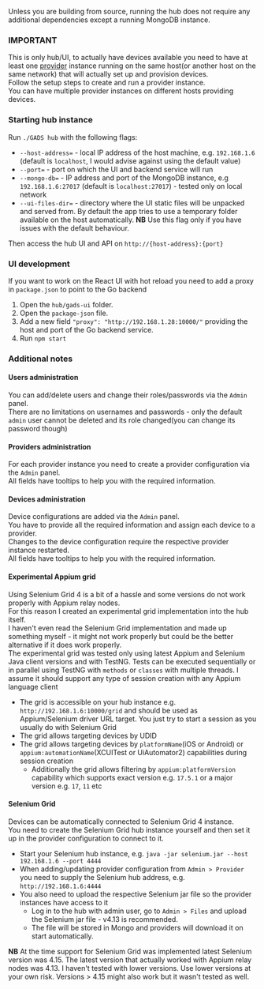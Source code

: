 
Unless you are building from source, running the hub does not require any additional dependencies except a running MongoDB instance.

### IMPORTANT
This is only hub/UI, to actually have devices available you need to have at least one [provider](./provider.md) instance running on the same host(or another host on the same network) that will actually set up and provision devices.   
Follow the setup steps to create and run a provider instance.  
You can have multiple provider instances on different hosts providing devices.  

### Starting hub instance
Run `./GADS hub` with the following flags:
- `--host-address=` - local IP address of the host machine, e.g. `192.168.1.6` (default is `localhost`, I would advise against using the default value)  
- `--port=` - port on which the UI and backend service will run  
- `--mongo-db=` - IP address and port of the MongoDB instance, e.g `192.168.1.6:27017` (default is `localhost:27017`) - tested only on local network
- `--ui-files-dir=` - directory where the UI static files will be unpacked and served from. By default the app tries to use a temporary folder available on the host automatically. **NB** Use this flag only if you have issues with the default behaviour.

Then access the hub UI and API on `http://{host-address}:{port}`

### UI development
If you want to work on the React UI with hot reload you need to add a proxy in `package.json` to point to the Go backend
1. Open the `hub/gads-ui` folder.
2. Open the `package-json` file.
3. Add a new field `"proxy": "http://192.168.1.28:10000/"` providing the host and port of the Go backend service.
4. Run `npm start`

### Additional notes
#### Users administration
You can add/delete users and change their roles/passwords via the `Admin` panel.  
There are no limitations on usernames and passwords - only the default `admin` user cannot be deleted and its role changed(you can change its password though)

#### Providers administration
For each provider instance you need to create a provider configuration via the `Admin` panel.  
All fields have tooltips to help you with the required information.

#### Devices administration
Device configurations are added via the `Admin` panel.  
You have to provide all the required information and assign each device to a provider.  
Changes to the device configuration require the respective provider instance restarted.  
All fields have tooltips to help you with the required information.

#### Experimental Appium grid
Using Selenium Grid 4 is a bit of a hassle and some versions do not work properly with Appium relay nodes.  
For this reason I created an experimental grid implementation into the hub itself.  
I haven't even read the Selenium Grid implementation and made up something myself - it might not work properly but could be the better alternative if it does work properly.  
The experimental grid was tested only using latest Appium and Selenium Java client versions and with TestNG. Tests can be executed sequentially or in parallel using TestNG with `methods` or `classes` with multiple threads. I assume it should support any type of session creation with any Appium language client  

* The grid is accessible on your hub instance e.g. `http://192.168.1.6:10000/grid` and should be used as Appium/Selenium driver URL target. You just try to start a session as you usually do with Selenium Grid
* The grid allows targeting devices by UDID
* The grid allows targeting devices by `platformName`(iOS or Android) or `appium:automationName`(XCUITest or UiAutomator2) capabilities during session creation
  * Additionally the grid allows filtering by `appium:platformVersion` capability which supports exact version e.g. `17.5.1` or a major version e.g. `17`, `11` etc

#### Selenium Grid
Devices can be automatically connected to Selenium Grid 4 instance.  
You need to create the Selenium Grid hub instance yourself and then set it up in the provider configuration to connect to it.  
* Start your Selenium hub instance, e.g. `java -jar selenium.jar --host 192.168.1.6 --port 4444`
* When adding/updating provider configuration from `Admin > Provider` you need to supply the Selenium hub address, e.g. `http://192.168.1.6:4444`
* You also need to upload the respective Selenium jar file so the provider instances have access to it
  * Log in to the hub with admin user, go to `Admin > Files` and upload the Selenium jar file - v4.13 is recommended.  
  * The file will be stored in Mongo and providers will download it on start automatically.

**NB** At the time support for Selenium Grid was implemented latest Selenium version was 4.15. The latest version that actually worked with Appium relay nodes was 4.13. I haven't tested with lower versions. Use lower versions at your own risk. Versions > 4.15 might also work but it wasn't tested as well.